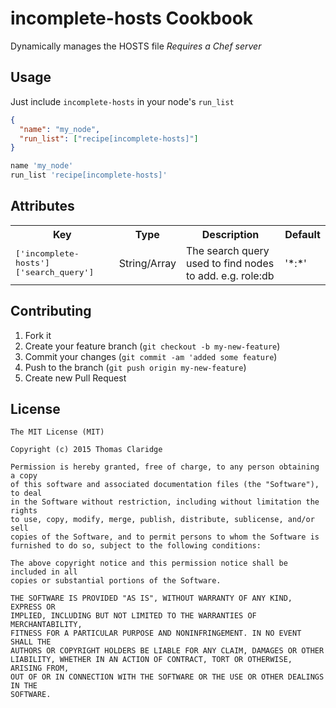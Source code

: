 # incomplete-hosts Cookbook
Dynamically manages the HOSTS file
*Requires a Chef server*

## Usage
Just include `incomplete-hosts` in your node's `run_list`

```json
{
  "name": "my_node",
  "run_list": ["recipe[incomplete-hosts]"]
}
```

```ruby
name 'my_node'
run_list 'recipe[incomplete-hosts]'
```


## Attributes
<table>
  <tr>
    <th>Key</th>
    <th>Type</th>
    <th>Description</th>
    <th>Default</th>
  </tr>
  <tr>
    <td><tt>['incomplete-hosts']['search_query']</tt></td>
    <td>String/Array</td>
    <td>The search query used to find nodes to add. e.g. role:db</td>
    <td>'*:*'</td>
  </tr>
</table>


## Contributing

1. Fork it
2. Create your feature branch (`git checkout -b my-new-feature`)
3. Commit your changes (`git commit -am 'added some feature`)
4. Push to the branch (`git push origin my-new-feature`)
5. Create new Pull Request


## License 

```text
The MIT License (MIT)

Copyright (c) 2015 Thomas Claridge

Permission is hereby granted, free of charge, to any person obtaining a copy
of this software and associated documentation files (the "Software"), to deal
in the Software without restriction, including without limitation the rights
to use, copy, modify, merge, publish, distribute, sublicense, and/or sell
copies of the Software, and to permit persons to whom the Software is
furnished to do so, subject to the following conditions:

The above copyright notice and this permission notice shall be included in all
copies or substantial portions of the Software.

THE SOFTWARE IS PROVIDED "AS IS", WITHOUT WARRANTY OF ANY KIND, EXPRESS OR
IMPLIED, INCLUDING BUT NOT LIMITED TO THE WARRANTIES OF MERCHANTABILITY,
FITNESS FOR A PARTICULAR PURPOSE AND NONINFRINGEMENT. IN NO EVENT SHALL THE
AUTHORS OR COPYRIGHT HOLDERS BE LIABLE FOR ANY CLAIM, DAMAGES OR OTHER
LIABILITY, WHETHER IN AN ACTION OF CONTRACT, TORT OR OTHERWISE, ARISING FROM,
OUT OF OR IN CONNECTION WITH THE SOFTWARE OR THE USE OR OTHER DEALINGS IN THE
SOFTWARE.
```
